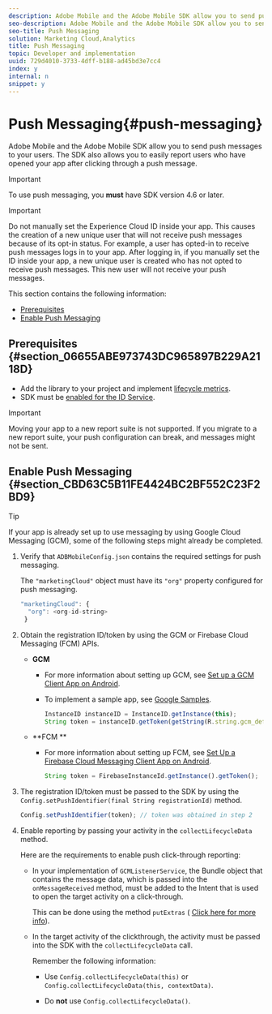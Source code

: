 ```yaml
---
description: Adobe Mobile and the Adobe Mobile SDK allow you to send push messages to your users. The SDK also allows you to easily report users who have opened your app after clicking through a push message.
seo-description: Adobe Mobile and the Adobe Mobile SDK allow you to send push messages to your users. The SDK also allows you to easily report users who have opened your app after clicking through a push message.
seo-title: Push Messaging
solution: Marketing Cloud,Analytics
title: Push Messaging
topic: Developer and implementation
uuid: 729d4010-3733-4dff-b188-ad45bd3e7cc4
index: y
internal: n
snippet: y
---
```


# Push Messaging{#push-messaging}

Adobe Mobile and the Adobe Mobile SDK allow you to send push messages to your users. The SDK also allows you to easily report users who have opened your app after clicking through a push message.

>[!IMPORTANT]
>
>To use push messaging, you **must** have SDK version 4.6 or later.

>[!IMPORTANT]
>
>Do not manually set the Experience Cloud ID inside your app. This causes the creation of a new unique user that will not receive push messages because of its opt-in status. For example, a user has opted-in to receive push messages logs in to your app. After logging in, if you manually set the ID inside your app, a new unique user is created who has not opted to receive push messages. This new user will not receive your push messages.

This section contains the following information:

* [Prerequisites](../../messaging-main/push-messaging/push-messaging.md#section_06655ABE973743DC965897B229A2118D) 
* [Enable Push Messaging](../../messaging-main/push-messaging/push-messaging.md#section_CBD63C5B11FE4424BC2BF552C23F2BD9)

## Prerequisites {#section_06655ABE973743DC965897B229A2118D}

* Add the library to your project and implement [lifecycle metrics](../../metrics.md#concept_77CA5CEB51D1418FB98EC7C044682A05). 
* SDK must be [enabled for the ID Service](https://marketing.adobe.com/resources/help/en_US/mobile/t_config_visitor.html).

<a id="section_FF244934885C462E86F1F0F17C20D27E"></a>

>[!IMPORTANT]
>
>Moving your app to a new report suite is not supported. If you migrate to a new report suite, your push configuration can break, and messages might not be sent.

## Enable Push Messaging {#section_CBD63C5B11FE4424BC2BF552C23F2BD9}

>[!TIP]
>
>If your app is already set up to use messaging by using Google Cloud Messaging (GCM), some of the following steps might already be completed.

1. Verify that `ADBMobileConfig.json` contains the required settings for push messaging.

   The `"marketingCloud"` object must have its `"org"` property configured for push messaging. 

   ```js
   "marketingCloud": { 
     "org": <org-id-string> 
    }
   ```

1. Obtain the registration ID/token by using the GCM or Firebase Cloud Messaging (FCM) APIs.

    * **GCM**

        * For more information about setting up GCM, see [Set up a GCM Client App on Android](https://developers.google.com/cloud-messaging/android/client). 
        * To implement a sample app, see [Google Samples](https://github.com/googlesamples/google-services/tree/master/android/gcm).

          ```js        
          InstanceID instanceID = InstanceID.getInstance(this); 
          String token = instanceID.getToken(getString(R.string.gcm_defaultSenderId), GoogleCloudMessaging.INSTANCE_ID_SCOPE, null);
          ```

    * **FCM **

        * For more information about setting up FCM, see [Set Up a Firebase Cloud Messaging Client App on Android](https://firebase.google.com/docs/cloud-messaging/android/client).

          ```js        
          String token = FirebaseInstanceId.getInstance().getToken();
          ```

1. The registration ID/token must be passed to the SDK by using the `Config.setPushIdentifier(final String registrationId)` method.

   ```js
   Config.setPushIdentifier(token); // token was obtained in step 2
   ```

1. Enable reporting by passing your activity in the `collectLifecycleData` method.

   Here are the requirements to enable push click-through reporting:

    * In your implementation of `GCMListenerService`, the Bundle object that contains the message data, which is passed into the `onMessageReceived` method, must be added to the Intent that is used to open the target activity on a click-through.

      This can be done using the method `putExtras` ( [Click here for more info](https://developer.android.com/reference/android/content/Intent.html#putExtras(android.os.Bundle))). 
    
    * In the target activity of the clickthrough, the activity must be passed into the SDK with the `collectLifecycleData` call.

      Remember the following information:

        * Use `Config.collectLifecycleData(this)` or `Config.collectLifecycleData(this, contextData)`. 
        
        * Do **not** use `Config.collectLifecycleData()`.

